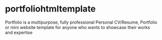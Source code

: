 # portfoliohtmltemplate
Portfolio is a multipurpose, fully professional  Personal CV/Resume, Portfolio or mini website template for anyone who wants to showcase their works and expertise
